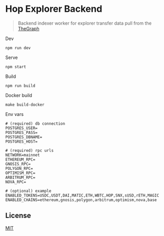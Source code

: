 # Hop Explorer Backend

> Backend indexer worker for explorer transfer data pull from the [TheGraph](https://thegraph.com/)

Dev

```
npm run dev
```

Serve

```
npm start
```

Build

```
npm run build
```

Docker build

```
make build-docker
```

Env vars

```
# (required) db connection
POSTGRES_USER=
POSTGRES_PASS=
POSTGRES_DBNAME=
POSTGRES_HOST=

# (required) rpc urls
NETWORK=mainnet
ETHEREUM_RPC=
GNOSIS_RPC=
POLYGON_RPC=
OPTIMISM_RPC=
ARBITRUM_RPC=
NOVA_RPC=

# (optional) example
ENABLED_TOKENS=USDC,USDT,DAI,MATIC,ETH,WBTC,HOP,SNX,sUSD,rETH,MAGIC
ENABLED_CHAINS=ethereum,gnosis,polygon,arbitrum,optimism,nova,base
```

## License

[MIT](LICENSE)
